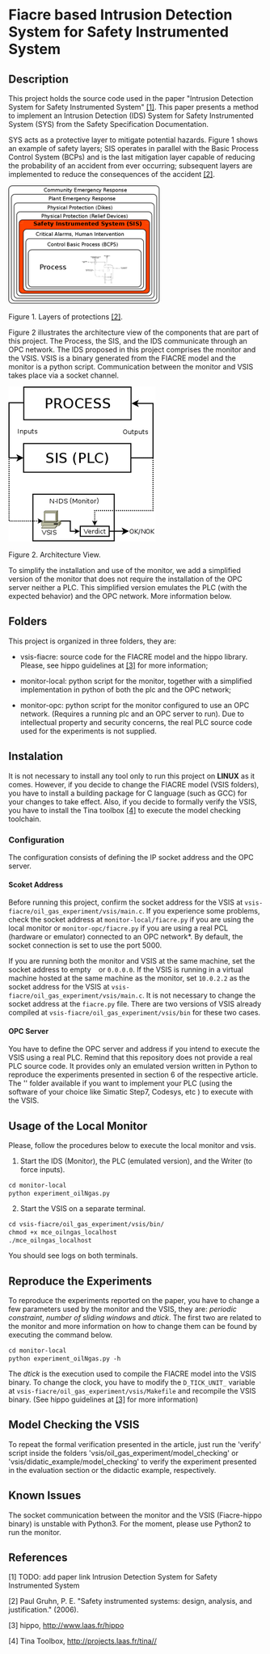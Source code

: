 # Fiacre based Intrusion Detection System for Safety Instrumented System

## Description

This project holds the source code used in the paper "Intrusion Detection System for Safety Instrumented System" [[1]](#1). This paper presents a method to implement an Intrusion Detection (IDS) System for Safety Instrumented System (SYS) from the Safety Specification Documentation.

SYS acts as a protective layer to mitigate potential hazards. Figure 1 shows an example of safety layers; SIS operates in parallel with the Basic Process Control System (BCPs) and is the last mitigation layer capable of reducing the probability of an accident from ever occurring; subsequent layers are implemented to reduce the consequences of the accident [[2]](#2).

![SIS](imgs/sis_all_small.png)

Figure 1. Layers of protections [[2]](#2).

Figure 2 illustrates the architecture view of the components that are part of this project. The Process, the SIS, and the IDS communicate through an OPC network. The IDS proposed in this project comprises the monitor and the VSIS. VSIS is a binary generated from the FIACRE model and the monitor is a python script. Communication between the monitor and VSIS takes place via a socket channel.

![Architecture View](imgs/runtime-vsis.png)

Figure 2. Architecture View.

To simplify the installation and use of the monitor, we add a simplified version of the monitor that does not require the installation of the OPC server neither a PLC. This simplified version emulates the PLC (with the expected behavior) and the OPC network. More information below.

## Folders

This project is organized in three folders, they are:

- vsis-fiacre: source code for the FIACRE model and the hippo library. Please, see hippo guidelines at [[3]](#3) for more information;

- monitor-local: python script for the monitor, together with a simplified implementation in python of both the plc and the OPC network;

- monitor-opc: python script for the monitor configured to use an OPC network. (Requires a running plc and an OPC server to run). Due to intellectual property and security concerns, the real PLC source code used for the experiments is not supplied.

## Instalation

It is not necessary to install any tool only to run this project on **LINUX** as it comes. However, if you decide to change the FIACRE model (VSIS folders), you have to install a building package for C language (such as GCC) for your changes to take effect. Also, if you decide to formally verify the VSIS, you have to install the Tina toolbox [[4]](#4) to execute the model checking toolchain.

### Configuration

The configuration consists of defining the IP socket address and the OPC server.

#### Scoket Address

Before running this project, confirm the socket address for the VSIS at `vsis-fiacre/oil_gas_experiment/vsis/main.c`. If you experience some problems, check the socket address at `monitor-local/fiacre.py` if you are using the local monitor or `monitor-opc/fiacre.py` if you are using a real PCL (hardware or emulator) connected to an OPC network\*. By default, the socket connection is set to use the port 5000.

If you are running both the monitor and VSIS at the same machine, set the socket address to empty ` ` or `0.0.0.0`. If the VSIS is running in a virtual machine hosted at the same machine as the monitor, set `10.0.2.2` as the socket address for the VSIS at `vsis-fiacre/oil_gas_experiment/vsis/main.c`. It is not necessary to change the socket address at the `fiacre.py` file. There are two versions of VSIS already compiled at `vsis-fiacre/oil_gas_experiment/vsis/bin` for these two cases.

#### OPC Server

You have to define the OPC server and address if you intend to execute the VSIS using a real PLC. Remind that this repository does not provide a real PLC source code. It provides only an emulated version written in Python to reproduce the experiments presented in section 6 of the respective article. The '' folder available if you want to implement your PLC (using the software of your choice like Simatic Step7, Codesys, etc ) to execute with the VSIS.

## Usage of the Local Monitor

Please, follow the procedures below to execute the local monitor and vsis.

1. Start the IDS (Monitor), the PLC (emulated version), and the Writer (to force inputs).

```
cd monitor-local
python experiment_oilNgas.py
```

2. Start the VSIS on a separate terminal.

```
cd vsis-fiacre/oil_gas_experiment/vsis/bin/
chmod +x mce_oilngas_localhost
./mce_oilngas_localhost
```

You should see logs on both terminals.

## Reproduce the Experiments

To reproduce the experiments reported on the paper, you have to change a few parameters used by the monitor and the VSIS, they are: _periodic constraint_, _number of sliding windows_ and _dtick_. The first two are related to the monitor and more information on how to change them can be found by executing the command below.

```
cd monitor-local
python experiment_oilNgas.py -h
```

The _dtick_ is the execution used to compile the FIACRE model into the VSIS binary. To change the clock, you have to modify the `D_TICK_UNIT_` variable at `vsis-fiacre/oil_gas_experiment/vsis/Makefile` and recompile the VSIS binary. (See hippo guidelines at [[3]](#3) for more information)

## Model Checking the VSIS

To repeat the formal verification presented in the article, just run the 'verify' script inside the folders 'vsis/oil_gas_experiment/model_checking' or 'vsis/didatic_example/model_checking' to verify the experiment presented in the evaluation section or the didactic example, respectively.

## Known Issues

The socket communication between the monitor and the VSIS (Fiacre-hippo binary) is unstable with Python3. For the moment, please use Python2 to run the monitor.

## References

<a id="1">[1]</a>
TODO: add paper link
Intrusion Detection System for Safety Instrumented System

<a id="2">[2]</a>
Paul Gruhn, P. E. "Safety instrumented systems: design, analysis, and justification." (2006).

<a id="3">[3]</a>
hippo,  http://www.laas.fr/hippo

<a id="4">[4]</a>
Tina Toolbox, http://projects.laas.fr/tina//
